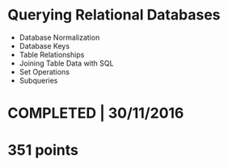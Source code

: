 # Querying Relational Databases
- Database Normalization 
- Database Keys 
- Table Relationships 
- Joining Table Data with SQL 
- Set Operations 
- Subqueries 

# COMPLETED | 30/11/2016
# 351 points
